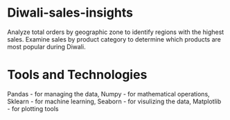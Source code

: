 # Diwali-sales-insights
Analyze total orders by geographic zone to identify regions with the highest sales.
Examine sales by product category to determine which products are most popular during Diwali.

# Tools and Technologies
Pandas - for managing the data,
Numpy - for mathematical operations,
Sklearn - for machine learning,
Seaborn - for visulizing the data,
Matplotlib - for plotting tools
